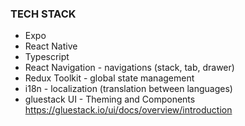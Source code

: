 ### TECH STACK

- Expo
- React Native
- Typescript
- React Navigation - navigations (stack, tab, drawer)
- Redux Toolkit - global state management
- i18n - localization (translation between languages)
- gluestack UI - Theming and Components https://gluestack.io/ui/docs/overview/introduction
